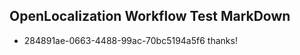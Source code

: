 ## OpenLocalization Workflow Test MarkDown
* 284891ae-0663-4488-99ac-70bc5194a5f6 
thanks!<!--HONumber=Mar16_HO2-->
